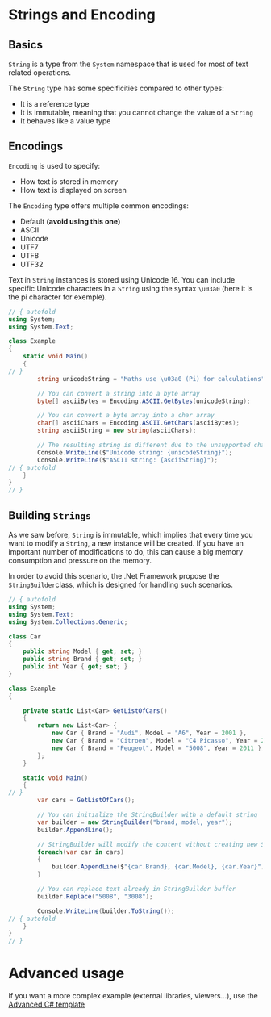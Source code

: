 # Strings and Encoding

## Basics

`String` is a type from the `System` namespace that is used for most of text related operations.

The `String` type has some specificities compared to other types:

* It is a reference type
* It is immutable, meaning that you cannot change the value of a `String`
* It behaves like a value type


## Encodings

`Encoding` is used to specify:
* How text is stored in memory
* How text is displayed on screen

The `Encoding` type offers multiple common encodings:
* Default **(avoid using this one)**
* ASCII
* Unicode
* UTF7
* UTF8
* UTF32
 
Text in `String` instances is stored using Unicode 16.
You can include specific Unicode characters in a `String` using the syntax `\u03a0` (here it is the pi character for exemple).

```C# runnable
// { autofold 
using System;
using System.Text;

class Example 
{
    static void Main() 
    {
// }
        string unicodeString = "Maths use \u03a0 (Pi) for calculations";

        // You can convert a string into a byte array
        byte[] asciiBytes = Encoding.ASCII.GetBytes(unicodeString);

        // You can convert a byte array into a char array
        char[] asciiChars = Encoding.ASCII.GetChars(asciiBytes);
        string asciiString = new string(asciiChars);

        // The resulting string is different due to the unsupported character for ASCII encoding
        Console.WriteLine($"Unicode string: {unicodeString}");
        Console.WriteLine($"ASCII string: {asciiString}");
// { autofold   
    }   
}
// }
```

## Building `Strings`

As we saw before, `String` is immutable, which implies that every time you want to modify a `String`, a new instance will be created.
If you have an important number of modifications to do, this can cause a big memory consumption and pressure on the memory.

In order to avoid this scenario, the .Net Framework propose the `StringBuilder`class, which is designed for handling such scenarios.

```C# runnable
// { autofold
using System;
using System.Text;
using System.Collections.Generic;

class Car 
{
    public string Model { get; set; }
    public string Brand { get; set; }
    public int Year { get; set; }
}

class Example 
{

    private static List<Car> GetListOfCars()
    {
        return new List<Car> {
            new Car { Brand = "Audi", Model = "A6", Year = 2001 },
            new Car { Brand = "Citroen", Model = "C4 Picasso", Year = 2015 },
            new Car { Brand = "Peugeot", Model = "5008", Year = 2011 },
        };
    }

    static void Main() 
    {
// }
        var cars = GetListOfCars();

        // You can initialize the StringBuilder with a default string
        var builder = new StringBuilder("brand, model, year");
        builder.AppendLine();

        // StringBuilder will modify the content without creating new String instance
        foreach(var car in cars)
        {
            builder.AppendLine($"{car.Brand}, {car.Model}, {car.Year}");
        }

        // You can replace text already in StringBuilder buffer
        builder.Replace("5008", "3008");

        Console.WriteLine(builder.ToString());
// { autofold
    }
}
// }
```

# Advanced usage

If you want a more complex example (external libraries, viewers...), use the [Advanced C# template](https://tech.io/select-repo/386)
